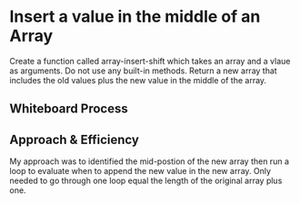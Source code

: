 # Insert a value in the middle of an Array
Create a function called array-insert-shift which takes an array and a vlaue as arguments. Do not use any built-in methods. Return a new array that includes the old values plus the new value in the middle of the array.

## Whiteboard Process
<!-- Embedded whiteboard image -->

## Approach & Efficiency
My approach was to identified the mid-postion of the new array then run a loop to evaluate when to append the new value in the new array.  Only needed to go through one loop equal the length of the original array plus one.